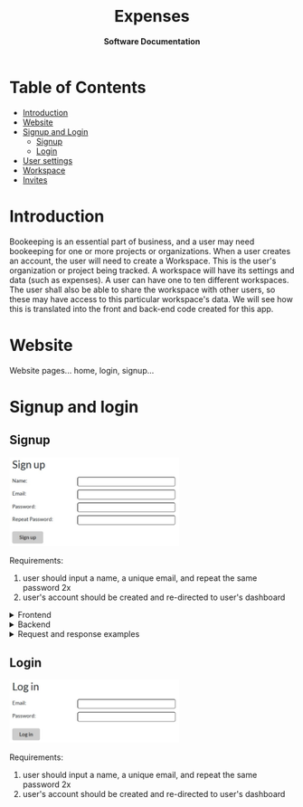 <div align="center">
  <br>
  <h1><b>Expenses</b></h1>
  <strong>Software Documentation</strong>
</div>
<br>

# Table of Contents

- [Introduction](#introduction)
- [Website](#website)
- [Signup and Login](#signup-and-login)
  - [Signup](#signup)
  - [Login](#login)
- [User settings](#user-settings)
- [Workspace](#workspace)
- [Invites](#invites)
  <br>

# Introduction

Bookeeping is an essential part of business, and a user may need bookeeping for one or more projects or organizations.
When a user creates an account, the user will need to create a Workspace. This is the user's organization or project being tracked.
A workspace will have its settings and data (such as expenses). A user can have one to ten different workspaces.
The user shall also be able to share the workspace with other users, so these may have access to this particular workspace's data.
We will see how this is translated into the front and back-end code created for this app.

# Website

Website pages... home, login, signup...

# Signup and login

## Signup

<img src="../docs/docImages/sign_up.jpg" alt="Signup component" width="300" height="auto">

Requirements:

1.  user should input a name, a unique email, and repeat the same password 2x
2.  user's account should be created and re-directed to user's dashboard

<details>
   <summary>Frontend</summary>

> \
> src/Pages/Website/SignUp.jsx contains the UI which will validate the form.
> <br/><br/><b>Form validation:</b>
>
> <input type="checkbox" disabled checked /> Name should contain at least 1 character and a maximum of 200<br/>
> <input type="checkbox" disabled checked /> Email should contain @ and have a maximum length of 320 characters<br/>
> <input type="checkbox" disabled checked /> Password should contain at least 6 characters and a maximum of 60 characters<br/> 
> <input type="checkbox" disabled checked /> User should be able to repeat the same password 2x<br/>
> <input type="checkbox" disabled checked /> Whitespaces are trimmed<br/>
>
> <b>Frondend code</b><br/>
> The form then dispatches a redux action signUp (at src/general_redux/SignAndLogIn/actions.js) will send the form information to the server, wich will return a response. If status is 200, the state will be updated (at src/general_redux/SignAndLogIn/reducer.js ) in the following way:
>
> - state.isLoggedIn.loggedIn will be set to true,
> - state.isLoggedIn.token will store the token required for any subsequent API call,
> - state.isLoggedIn.user will store user information: name and email.
>
> When state.isLoggedIn.loggedIn is true, user will be sent to dashboard.
> <br/><br/>

</details>

<details>
   <summary>Backend</summary>

> \
> app/account/routes.py contains the register_user() route.
> <br/><br/><b>Data validation:</b>
>
> <input type="checkbox" disabled checked /> Name should contain at least 1 character and a maximum of 200.<br/> 
> <input type="checkbox" disabled checked /> Email should contain @ and have a maximum length of 320 characters. Certain characters will also not be allowed in the email.<br/> 
> <input type="checkbox" disabled checked /> Email should be unique in the database.<br/> 
> <input type="checkbox" disabled checked /> Password should contain at least 6 characters and a maximum of 60 characters.<br/> 
> <input type="checkbox" disabled checked /> Password should be salted and hashed.<br/> 
> <input type="checkbox" disabled checked /> Access token should be created.<br/>
>
> <b>Backend code</b><br/>
> register_user() will use a helper funtion to generate a random salt that is added to the password to provide an extra layer of security. Token generation uses flask_jwt_extended, which will be used in other routes to identify the user making requests. The function will check whether this user's email has received any invites from other users, save the user to the database model User (at app/models/user_and_workspace.py) and send the following information to the frontend:
>
> - response and, if 200 the other information,
> - access_token,
> - user information (name and email),
> - whether user has invites (and if so, which one(s)),
> - whether user has workspaces (which is false, since the user has not created any workspaces at this time).
>
> <br/><br/>

</details>

<details>
   <summary>Request and response examples</summary>

> \
> <img src="../docs/docImages/sign_up_example.jpg" alt="Signup example with user data" width="300" height="auto">
>
> <b>Payload:</b>
>
> ```json
> {
>   "name": "Joseph",
>   "email": "joseph@myemail.com",
>   "password": "josy756"
> }
> ```
>
> <b>Response:</b>
>
> ```json
> {
>   "access_token": "eyJhbGciOiJIUzI1NiIsInR5cCI6IkpXVCJ9.eyJmcmVzaCI6ZmFsc2UsImlhdCI6MTY5OTExNDg1OCwianRpIjoiNzgzOGI1NzEtNGRiOS00YjlmLWFmZGEtMzIwNzZhMWM3MmNjIiwidHlwZSI6ImFjY2VzcyIsInN1YiI6Impvc2VwaEBteWVtYWlsLmNvbSIsIm5iZiI6MTY5OTExNDg1OCwiZXhwIjoxNzAxNzA2ODU4fQ.RaluxJi8T2IC6uNc5SBG8_oEy9j3cnFjcXvORqYLgNg",
>   "has_invites": false,
>   "has_workspaces": false,
>   "invites": [],
>   "response": "success",
>   "user": {
>     "email": "joseph@myemail.com",
>     "name": "Joseph"
>   }
> }
> ```
>
> <br/><br/>

</details>

## Login

<img src="../docs/docImages/log_in.jpg" alt="SLogin component" width="300" height="auto">

Requirements:

1.  user should input a name, a unique email, and repeat the same password 2x
2.  user's account should be created and re-directed to user's dashboard